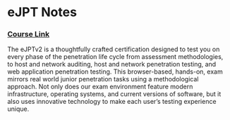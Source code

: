 # eJPT Notes

### [Course Link](https://ine.com/learning/certifications/internal/elearnsecurity-junior-penetration-tester-v2)

The eJPTv2 is a thoughtfully crafted certification designed to test you on every phase of the penetration life cycle from assessment methodologies, to host and network auditing, host and network penetration testing, and web application penetration testing. This browser-based, hands-on, exam mirrors real world junior penetration tasks using a methodological approach. Not only does our exam environment feature modern infrastructure, operating systems, and current versions of software, but it also uses innovative technology to make each user’s testing experience unique.
